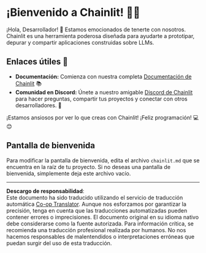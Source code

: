 <!--
CO_OP_TRANSLATOR_METADATA:
{
  "original_hash": "c49526c7abc56b0b5f1e835c1739f18e",
  "translation_date": "2025-08-30T15:00:44+00:00",
  "source_file": "11-agentic-protocols/code_samples/github-mcp/chainlit.md",
  "language_code": "es"
}
-->
# ¡Bienvenido a Chainlit! 🚀🤖

¡Hola, Desarrollador! 👋 Estamos emocionados de tenerte con nosotros. Chainlit es una herramienta poderosa diseñada para ayudarte a prototipar, depurar y compartir aplicaciones construidas sobre LLMs.

## Enlaces útiles 🔗

- **Documentación:** Comienza con nuestra completa [Documentación de Chainlit](https://docs.chainlit.io) 📚
- **Comunidad en Discord:** Únete a nuestro amigable [Discord de Chainlit](https://discord.gg/k73SQ3FyUh) para hacer preguntas, compartir tus proyectos y conectar con otros desarrolladores. 💬

¡Estamos ansiosos por ver lo que creas con Chainlit! ¡Feliz programación! 💻😊

## Pantalla de bienvenida

Para modificar la pantalla de bienvenida, edita el archivo `chainlit.md` que se encuentra en la raíz de tu proyecto. Si no deseas una pantalla de bienvenida, simplemente deja este archivo vacío.

---

**Descargo de responsabilidad**:  
Este documento ha sido traducido utilizando el servicio de traducción automática [Co-op Translator](https://github.com/Azure/co-op-translator). Aunque nos esforzamos por garantizar la precisión, tenga en cuenta que las traducciones automatizadas pueden contener errores o imprecisiones. El documento original en su idioma nativo debe considerarse como la fuente autorizada. Para información crítica, se recomienda una traducción profesional realizada por humanos. No nos hacemos responsables de malentendidos o interpretaciones erróneas que puedan surgir del uso de esta traducción.